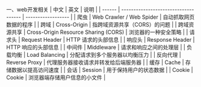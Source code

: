 一、web开发相关
| 中文     | 英文                                   | 说明                 |
| ------ | ------------------------------------ | ------------------ |
| 爬虫     | Web Crawler / Web Spider             | 自动抓取网页数据的程序        |
| 跨域     | Cross-Origin                         | 指跨域资源共享（CORS）的问题   |
| 跨域资源共享 | Cross-Origin Resource Sharing (CORS) | 浏览器的一种安全策略         |
| 请求头    | Request Header                       | HTTP 请求的头部信息       |
| 响应头    | Response Header                      | HTTP 响应的头部信息       |
| 中间件    | Middleware                           | 请求和响应之间的处理层        |
| 负载均衡   | Load Balancing                       | 分配请求到多个服务器以均衡压力    |
| 反向代理   | Reverse Proxy                        | 代理服务器接收请求并转发给后端服务器 |
| 缓存     | Cache                                | 存储数据以提高访问速度        |
| 会话     | Session                              | 用于保持用户的状态数据        |
| Cookie | Cookie                               | 浏览器端存储用户信息的小文件     |
